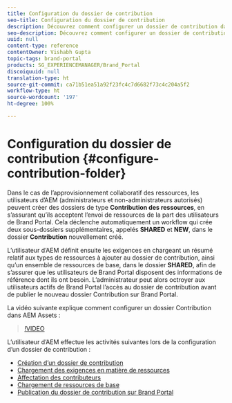 ```yaml
---
title: Configuration du dossier de contribution
seo-title: Configuration du dossier de contribution
description: Découvrez comment configurer un dossier de contribution dans Brand Portal.
seo-description: Découvrez comment configurer un dossier de contribution dans Brand Portal.
uuid: null
content-type: reference
contentOwner: Vishabh Gupta
topic-tags: brand-portal
products: SG_EXPERIENCEMANAGER/Brand_Portal
discoiquuid: null
translation-type: ht
source-git-commit: ca71b51ea51a92f23fc4c7d6682f73c4c204a5f2
workflow-type: ht
source-wordcount: '197'
ht-degree: 100%

---
```



# Configuration du dossier de contribution {#configure-contribution-folder}

Dans le cas de l’approvisionnement collaboratif des ressources, les utilisateurs d’AEM (administrateurs et non-administrateurs autorisés) peuvent créer des dossiers de type **Contribution des ressources**, en s’assurant qu’ils acceptent l’envoi de ressources de la part des utilisateurs de Brand Portal. Cela déclenche automatiquement un workflow qui crée deux sous-dossiers supplémentaires, appelés **SHARED** et **NEW**, dans le dossier **Contribution** nouvellement créé. 

L’utilisateur d’AEM définit ensuite les exigences en chargeant un résumé relatif aux types de ressources à ajouter au dossier de contribution, ainsi qu’un ensemble de ressources de base, dans le dossier **SHARED**, afin de s’assurer que les utilisateurs de Brand Portal disposent des informations de référence dont ils ont besoin. L’administrateur peut alors octroyer aux utilisateurs actifs de Brand Portal l’accès au dossier de contribution avant de publier le nouveau dossier Contribution sur Brand Portal.

La vidéo suivante explique comment configurer un dossier Contribution dans AEM Assets :

>[!VIDEO](https://video.tv.adobe.com/v/30547?captions=fre_fr)

L’utilisateur d’AEM effectue les activités suivantes lors de la configuration d’un dossier de contribution :

* [Création d’un dossier de contribution](brand-portal-create-contribution-folder.md)
* [Chargement des exigences en matière de ressources](brand-portal-configure-contribution-folder-properties.md)
* [Affectation des contributeurs](brand-portal-configure-contribution-folder-properties.md)
* [Chargement de ressources de base](brand-portal-upload-baseline-assets.md)
* [Publication du dossier de contribution sur Brand Portal](brand-portal-publish-contribution-folder-to-brand-portal.md)
